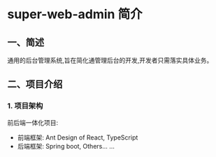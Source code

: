 # super-web-admin 简介

## 一、简述

通用的后台管理系统,旨在简化通管理后台的开发,开发者只需落实具体业务。

## 二、项目介绍

### 1. 项目架构

前后端一体化项目:
- 前端框架: Ant Design of React, TypeScript
- 后端框架: Spring boot, Others... ...
